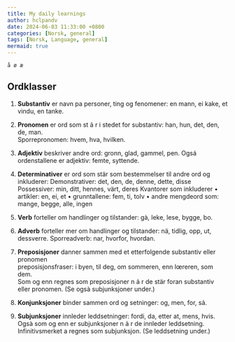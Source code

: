 ```yaml
---
title: My daily learnings 
author: hclpandv
date: 2024-06-03 11:33:00 +0800
categories: [Norsk, general]
tags: [Norsk, Language, general]
mermaid: true
---
```

`å ø æ`
<link rel="stylesheet" href="https://cdnjs.cloudflare.com/ajax/libs/font-awesome/6.0.0-beta3/css/all.min.css">
<script src="{{ '/assets/js/custom.js' | relative_url }}"></script>

## Ordklasser

1. **Substantiv** er navn pa personer, ting og fenomener: en mann, ei kake, et vindu, en tanke.

2. **Pronomen** er ord som st ả r i stedet for substantiv: han, hun, det, den, de, man.  
Sporrepronomen: hvem, hva, hvilken.

3. **Adjektiv** beskriver andre ord: gronn, glad, gammel, pen. Ogsá ordenstallene er adjektiv: femte, syttende.

4. **Determinativer** er ord som stär som bestemmelser til andre ord og inkluderer:
Demonstrativer: det, den, de, denne, dette, disse
Possessiver: min, ditt, hennes, värt, deres
Kvantorer som inkluderer
• artikler: en, ei, et
• grunntallene: fem, ti, tolv
• andre mengdeord som: mange, begge, alle, ingen

5. **Verb** forteller om handlinger og tilstander: gà, leke, lese, bygge, bo.

6. **Adverb** forteller mer om handlinger og tilstander: nä, tidlig, opp, ut, dessverre.
Sporreadverb: nar, hvorfor, hvordan.

7. **Preposisjoner** danner sammen med et etterfolgende substantiv eller pronomen  
preposisjonsfraser: i byen, til deg, om sommeren, enn lœreren, som dem.  
Som og enn regnes som preposisjoner n ả r de stär foran substantiv eller pronomen.
(Se ogsà subjunksjoner under.)

8. **Konjunksjoner** binder sammen ord og setninger: og, men, for, sả.

9. **Subjunksjoner** innleder leddsetninger: fordi, da, etter at, mens, hvis.
Ogsà som og enn er subjunksjoner n ả r de innleder leddsetning.
Infinitivsmerket a regnes som subjunksjon. (Se leddsetning under.)
